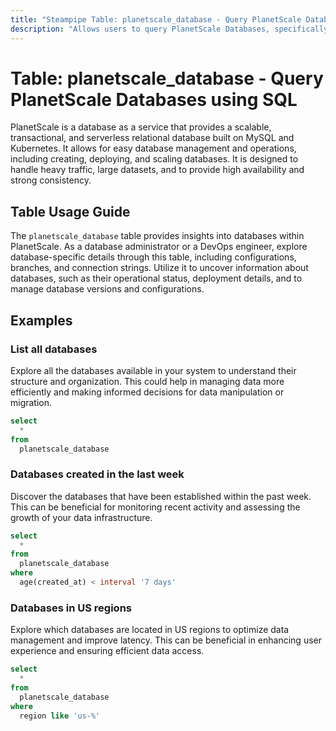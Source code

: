 ```yaml
---
title: "Steampipe Table: planetscale_database - Query PlanetScale Databases using SQL"
description: "Allows users to query PlanetScale Databases, specifically their configurations, branches, and connection strings, providing insights into the database's operational status and deployment details."
---
```


# Table: planetscale_database - Query PlanetScale Databases using SQL

PlanetScale is a database as a service that provides a scalable, transactional, and serverless relational database built on MySQL and Kubernetes. It allows for easy database management and operations, including creating, deploying, and scaling databases. It is designed to handle heavy traffic, large datasets, and to provide high availability and strong consistency.

## Table Usage Guide

The `planetscale_database` table provides insights into databases within PlanetScale. As a database administrator or a DevOps engineer, explore database-specific details through this table, including configurations, branches, and connection strings. Utilize it to uncover information about databases, such as their operational status, deployment details, and to manage database versions and configurations.

## Examples

### List all databases
Explore all the databases available in your system to understand their structure and organization. This could help in managing data more efficiently and making informed decisions for data manipulation or migration.

```sql
select
  *
from
  planetscale_database
```

### Databases created in the last week
Discover the databases that have been established within the past week. This can be beneficial for monitoring recent activity and assessing the growth of your data infrastructure.

```sql
select
  *
from
  planetscale_database
where
  age(created_at) < interval '7 days'
```

### Databases in US regions
Explore which databases are located in US regions to optimize data management and improve latency. This can be beneficial in enhancing user experience and ensuring efficient data access.

```sql
select
  *
from
  planetscale_database
where
  region like 'us-%'
```